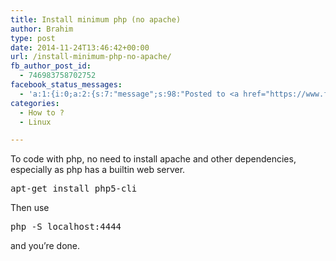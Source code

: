 ```yaml
---
title: Install minimum php (no apache)
author: Brahim
type: post
date: 2014-11-24T13:46:42+00:00
url: /install-minimum-php-no-apache/
fb_author_post_id:
  - 746983758702752
facebook_status_messages:
  - 'a:1:{i:0;a:2:{s:7:"message";s:98:"Posted to <a href="https://www.facebook.com/746983758702752" target="_blank">Facebook Timeline</a>";s:5:"error";b:0;}}'
categories:
  - How to ?
  - Linux

---
```

To code with php, no need to install apache and other dependencies, especially as php has a builtin web server.

<pre>apt-get install php5-cli</pre>

Then use

<pre>php -S localhost:4444</pre>

and you&#8217;re done.